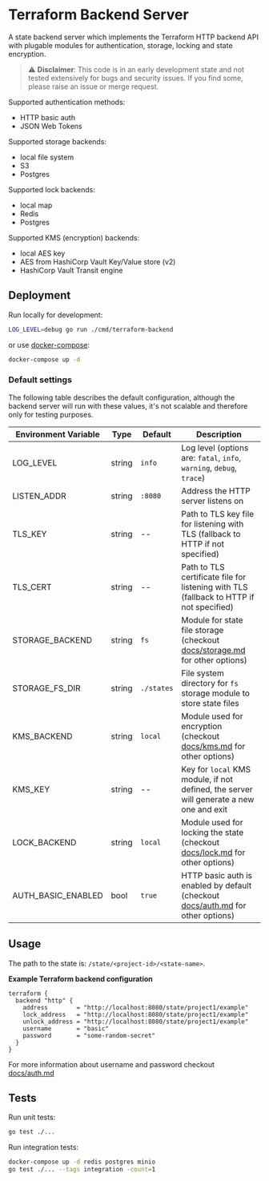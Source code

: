 # Terraform Backend Server

A state backend server which implements the Terraform HTTP backend API with plugable modules for authentication, storage, locking and state encryption.

> :warning: **Disclaimer**: This code is in an early development state and not tested extensively for bugs and security issues. If you find some, please raise an issue or merge request.

Supported authentication methods:
- HTTP basic auth
- JSON Web Tokens

Supported storage backends:
- local file system
- S3
- Postgres

Supported lock backends:
- local map
- Redis
- Postgres

Supported KMS (encryption) backends:
- local AES key
- AES from HashiCorp Vault Key/Value store (v2)
- HashiCorp Vault Transit engine

## Deployment

Run locally for development:
```sh
LOG_LEVEL=debug go run ./cmd/terraform-backend
```

or use [docker-compose](./docker-compose.yml):
```sh
docker-compose up -d
```

### Default settings

The following table describes the default configuration, although the backend server will run with these values, it's not scalable and therefore only for testing purposes.

| Environment Variable | Type   | Default    | Description                                                                                       |
|----------------------|--------|------------|---------------------------------------------------------------------------------------------------|
| LOG_LEVEL            | string | `info`     | Log level (options are: `fatal`, `info`, `warning`, `debug`, `trace`)                             |
| LISTEN_ADDR          | string | `:8080`    | Address the HTTP server listens on                                                                |
| TLS_KEY              | string | --         | Path to TLS key file for listening with TLS (fallback to HTTP if not specified)                   |
| TLS_CERT             | string | --         | Path to TLS certificate file for listening with TLS (fallback to HTTP if not specified)           |
| STORAGE_BACKEND      | string | `fs`       | Module for state file storage (checkout [docs/storage.md](./docs/storage.md) for other options)   |
| STORAGE_FS_DIR       | string | `./states` | File system directory for `fs` storage module to store state files                                |
| KMS_BACKEND          | string | `local`    | Module used for encryption (checkout [docs/kms.md](./docs/kms.md) for other options)              |
| KMS_KEY              | string | --         | Key for `local` KMS module, if not defined, the server will generate a new one and exit           |
| LOCK_BACKEND         | string | `local`    | Module used for locking the state (checkout [docs/lock.md](./docs/lock.md) for other options)     |
| AUTH_BASIC_ENABLED   | bool   | `true`     | HTTP basic auth is enabled by default (checkout [docs/auth.md](./docs/auth.md) for other options) |

## Usage

The path to the state is: `/state/<project-id>/<state-name>`.

**Example Terraform backend configuration**
```hcl
terraform {
  backend "http" {
    address        = "http://localhost:8080/state/project1/example"
    lock_address   = "http://localhost:8080/state/project1/example"
    unlock_address = "http://localhost:8080/state/project1/example"
    username       = "basic"
    password       = "some-random-secret"
  }
}
```

For more information about username and password checkout [docs/auth.md](./docs/auth.md)

## Tests

Run unit tests:
```sh
go test ./...
```

Run integration tests:
```sh
docker-compose up -d redis postgres minio
go test ./... --tags integration -count=1
```
